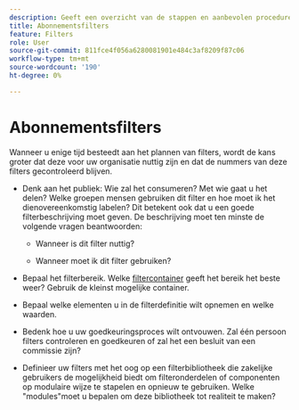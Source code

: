 ```yaml
---
description: Geeft een overzicht van de stappen en aanbevolen procedures die moeten worden gevolgd bij het plannen van uw filters.
title: Abonnementsfilters
feature: Filters
role: User
source-git-commit: 811fce4f056a6280081901e484c3af8209f87c06
workflow-type: tm+mt
source-wordcount: '190'
ht-degree: 0%

---
```


# Abonnementsfilters

Wanneer u enige tijd besteedt aan het plannen van filters, wordt de kans groter dat deze voor uw organisatie nuttig zijn en dat de nummers van deze filters gecontroleerd blijven.

* Denk aan het publiek: Wie zal het consumeren? Met wie gaat u het delen? Welke groepen mensen gebruiken dit filter en hoe moet ik het dienovereenkomstig labelen? Dit betekent ook dat u een goede filterbeschrijving moet geven. De beschrijving moet ten minste de volgende vragen beantwoorden:

   * Wanneer is dit filter nuttig?

   * Wanneer moet ik dit filter gebruiken?

* Bepaal het filterbereik. Welke [filtercontainer](/help/components/filters/filters-overview.md) geeft het bereik het beste weer? Gebruik de kleinst mogelijke container.

* Bepaal welke elementen u in de filterdefinitie wilt opnemen en welke waarden.

* Bedenk hoe u uw goedkeuringsproces wilt ontvouwen. Zal één persoon filters controleren en goedkeuren of zal het een besluit van een commissie zijn?

* Definieer uw filters met het oog op een filterbibliotheek die zakelijke gebruikers de mogelijkheid biedt om filteronderdelen of componenten op modulaire wijze te stapelen en opnieuw te gebruiken. Welke &quot;modules&quot;moet u bepalen om deze bibliotheek tot realiteit te maken?
